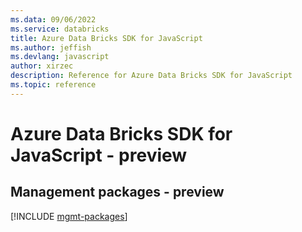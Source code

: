 ```yaml
---
ms.data: 09/06/2022
ms.service: databricks
title: Azure Data Bricks SDK for JavaScript
ms.author: jeffish
ms.devlang: javascript
author: xirzec
description: Reference for Azure Data Bricks SDK for JavaScript
ms.topic: reference
---
```

# Azure Data Bricks SDK for JavaScript - preview

## Management packages - preview
[!INCLUDE [mgmt-packages](data-bricks-mgmt-index.md)]